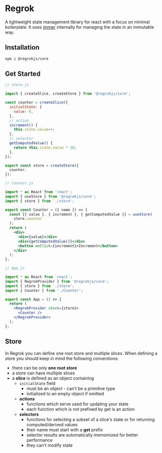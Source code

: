 # Regrok

A lightweight state management library for react with a focus on minimal boilerplate. It uses [immer](https://github.com/immerjs/immer) internally for managing the state in an immutable way.

## Installation

```bash
npm i @regrokjs/core
```

## Get Started

```js
// store.js

import { createSlice, createStore } from '@regrokjs/core';

const counter = createSlice({
  initialState: {
    value: 0,
  },
  // action
  increment() {
    this.state.value++;
  },
  // selector
  getComputedValue() {
    return this.state.value * 10;
  },
});

export const store = createStore({
  counter,
});
```

```jsx
// Counter.js

import * as React from 'react';
import { useStore } from '@regrokjs/core';
import { store } from './store';

export const Counter = ({ name }) => {
  const [{ value }, { increment }, { getComputedValue }] = useStore(
    store.counter
  );
  return (
    <div>
      <div>{value}</div>
      <div>{getComputedValue()}</div>
      <button onClick={increment}>Increment</button>
    </div>
  );
};
```

```jsx
// App.js

import * as React from 'react';
import { RegrokProvider } from '@regrokjs/core';
import { store } from './store';
import { Counter } from './Counter';

export const App = () => {
  return (
    <RegrokProvider store={store}>
      <Counter />
    </RegrokProvider>
  );
};
```

## Store

In Regrok you can define one root store and multiple slices. When defining a store you should keep in mind the following conventions:

- there can be only **one root store**
- a store can have multiple slices
- a **slice** is defined as an object containing
  - `initialState` field
    - must be an object - can't be a primitive type
    - initialized to an empty object if omitted
  - **actions**
    - functions which serve used for updating your state
    - each function which is not prefixed by get is an action
  - **selectors**
    - functions for selecting a subset of a slice's state or for returning computed/derived values
    - their name must start with a **get** prefix
    - selector results are automatically memomized for better performance
    - they can't modify state
